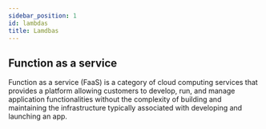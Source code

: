 ```yaml
---
sidebar_position: 1
id: lambdas
title: Lamdbas
---
```


## Function as a service
Function as a service (FaaS) is a category of cloud computing services that provides a platform allowing customers to develop, run, and manage application functionalities without the complexity of building and maintaining the infrastructure typically associated with developing and launching an app.
